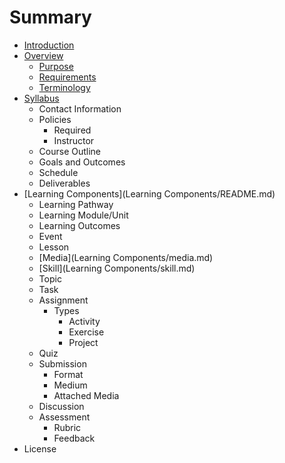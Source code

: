 # Summary

* [Introduction](README.md)
* [Overview](Overview/README.md)
   * [Purpose](Overview/purpose.md)
   * [Requirements](Overview/requirements.md)
   * [Terminology](Overview/terminology.md)
* [Syllabus](Syllabus/README.md)
   * Contact Information
   * Policies
       * Required
       * Instructor
   * Course Outline
   * Goals and Outcomes
   * Schedule
   * Deliverables
* [Learning Components](Learning Components/README.md)
   * Learning Pathway
   * Learning Module/Unit
   * Learning Outcomes
   * Event
   * Lesson
   * [Media](Learning Components/media.md)
   * [Skill](Learning Components/skill.md)
   * Topic
   * Task
   * Assignment
       * Types
           * Activity
           * Exercise
           * Project
   * Quiz
   * Submission
       * Format
       * Medium
       * Attached Media
   * Discussion
   * Assessment
       * Rubric
       * Feedback
* License

